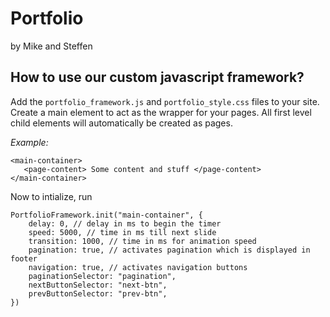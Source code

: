 # Portfolio

by Mike and Steffen

## How to use our custom javascript framework?
Add the `portfolio_framework.js` and `portfolio_style.css` files to your site. 
Create a main element to act as the wrapper for your pages. 
All first level child elements will automatically be created as pages.

*Example:*
```
<main-container>
   <page-content> Some content and stuff </page-content>
</main-container>
```
Now to intialize, run 

```
PortfolioFramework.init("main-container", {
    delay: 0, // delay in ms to begin the timer
    speed: 5000, // time in ms till next slide 
    transition: 1000, // time in ms for animation speed
    pagination: true, // activates pagination which is displayed in footer
    navigation: true, // activates navigation buttons 
    paginationSelector: "pagination",
    nextButtonSelector: "next-btn",
    prevButtonSelector: "prev-btn",
})
```